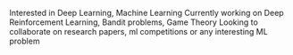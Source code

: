 Interested in Deep Learning, Machine Learning
Currently working on Deep Reinforcement Learning, Bandit problems, Game Theory 
Looking to collaborate on research papers, ml competitions or any interesting ML problem

<!---
gauravdhama/gauravdhama is a ✨ special ✨ repository because its `README.md` (this file) appears on your GitHub profile.
You can click the Preview link to take a look at your changes.
--->
